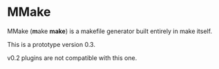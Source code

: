 # MMake

MMake (**m**ake **make**) is a makefile generator built entirely in make itself.

This is a prototype version 0.3.

v0.2 plugins are not compatible with this one.
